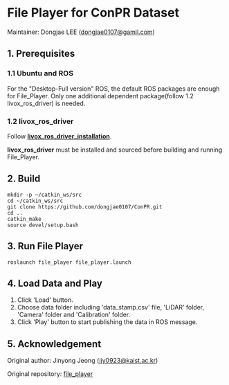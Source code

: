 # File Player for ConPR Dataset

Maintainer: Dongjae LEE (dongjae0107@gamil.com)

## 1. Prerequisites 
### 1.1 Ubuntu and ROS
For the "Desktop-Full version" ROS, the default ROS packages are enough for File_Player. Only one additional dependent package(follow 1.2 livox_ros_driver) is needed. 
### 1.2 livox_ros_driver
Follow <a href="https://github.com/Livox-SDK/livox_ros_driver"><strong>livox_ros_driver_installation</strong></a>.

**livox_ros_driver** must be installed and sourced before building and running File_Player.

## 2. Build

```
mkdir -p ~/catkin_ws/src
cd ~/catkin_ws/src
git clone https://github.com/dongjae0107/ConPR.git
cd ..
catkin_make
source devel/setup.bash
```

## 3. Run File Player

```
roslaunch file_player file_player.launch
```

## 4. Load Data and Play

1. Click 'Load' button.
2. Choose data folder including 'data_stamp.csv' file, 'LiDAR' folder, 'Camera' folder and 'Calibration' folder.
3. Click 'Play' button to start publishing the data in ROS message.

## 5. Acknowledgement
Original author: Jinyong Jeong (jjy0923@kaist.ac.kr)

Original repository: <a href="https://github.com/irapkaist/file_player">file_player</a>